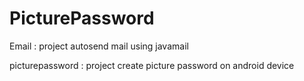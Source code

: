 # PicturePassword


Email : project autosend mail using javamail

picturepassword : project create picture password on android device
